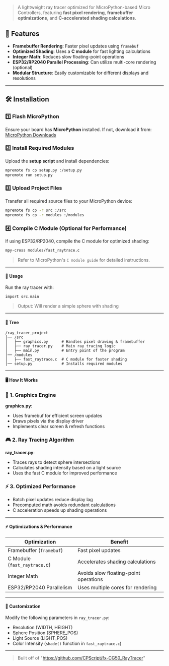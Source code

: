 > A lightweight ray tracer optimized for MicroPython-based Micro Controllers, featuring **fast pixel rendering**, **framebuffer optimizations**, and **C-accelerated shading calculations**.

## 🚀 Features

- **Framebuffer Rendering**: Faster pixel updates using `framebuf`
- **Optimized Shading**: Uses a **C module** for fast lighting calculations
- **Integer Math**: Reduces slow floating-point operations
- **ESP32/RP2040 Parallel Processing**: Can utilize multi-core rendering (optional)
- **Modular Structure**: Easily customizable for different displays and resolutions

---

## 🛠 Installation

### 1️⃣ Flash MicroPython
Ensure your board has **MicroPython** installed. If not, download it from:
[MicroPython Downloads](https://micropython.org/download/)

### 2️⃣ Install Required Modules
Upload the **setup script** and install dependencies:

```bash
mpremote fs cp setup.py :/setup.py
mpremote run setup.py
```

### 3️⃣ Upload Project Files
Transfer all required source files to your MicroPython device:
```bash
mpremote fs cp -r src :/src
mpremote fs cp -r modules :/modules
```

### 4️⃣ Compile C Module (Optional for Performance)
If using ESP32/RP2040, compile the C module for optimized shading:

```bash
mpy-cross modules/fast_raytrace.c
```
> Refer to MicroPython's `C module guide` for detailed instructions.

---

#### 📌 Usage

Run the ray tracer with:
```
import src.main
```

> Output: Will render a simple sphere with shading

--- 

#### 📂 Tree
```
/ray_tracer_project
│── /src
│   ├── graphics.py      # Handles pixel drawing & framebuffer
│   ├── ray_tracer.py    # Main ray tracing logic
│   ├── main.py          # Entry point of the program
│── /modules
│   ├── fast_raytrace.c  # C module for faster shading
│── setup.py             # Installs required modules
```

---

#### 🖥️ How It Works
### 📍 1. Graphics Engine

**graphics.py**:

-    Uses framebuf for efficient screen updates
-    Draws pixels via the display driver
-    Implements clear screen & refresh functions

### 🎮 2. Ray Tracing Algorithm

**ray_tracer.py**:

-    Traces rays to detect sphere intersections
-    Calculates shading intensity based on a light source
-    Uses the fast C module for improved performance

### ⚡ 3. Optimized Performance

-    Batch pixel updates reduce display lag
-    Precomputed math avoids redundant calculations
-    C acceleration speeds up shading operations

---

#### ⚡ Optimizations & Performance

Optimization | Benefit
---|---
Framebuffer (`framebuf`) | Fast pixel updates
C Module (`fast_raytrace.`c) | Accelerates shading calculations
Integer Math | Avoids slow floating-point operations
ESP32/RP2040 Parallelism | Uses multiple cores for rendering

---

#### 🔧 Customization

Modify the following parameters in `ray_tracer.py`:

-    Resolution (WIDTH, HEIGHT)
-    Sphere Position (SPHERE_POS)
-    Light Source (LIGHT_POS)
-    Color Intensity (`shade()` function in `fast_raytrace.c`)

---

> Built off of "https://github.com/CPScript/fx-CG50_RayTracer"
